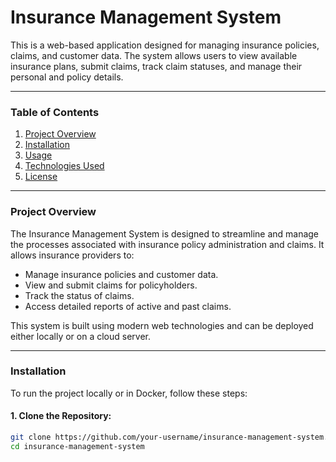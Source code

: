 # Insurance Management System

This is a web-based application designed for managing insurance policies, claims, and customer data. The system allows users to view available insurance plans, submit claims, track claim statuses, and manage their personal and policy details.

---

### Table of Contents

1. [Project Overview](#project-overview)
2. [Installation](#installation)
3. [Usage](#usage)
4. [Technologies Used](#technologies-used)
5. [License](#license)

---

### Project Overview

The Insurance Management System is designed to streamline and manage the processes associated with insurance policy administration and claims. It allows insurance providers to:

- Manage insurance policies and customer data.
- View and submit claims for policyholders.
- Track the status of claims.
- Access detailed reports of active and past claims.

This system is built using modern web technologies and can be deployed either locally or on a cloud server.

---

### Installation

To run the project locally or in Docker, follow these steps:

#### 1. Clone the Repository:

```bash
git clone https://github.com/your-username/insurance-management-system.git
cd insurance-management-system

